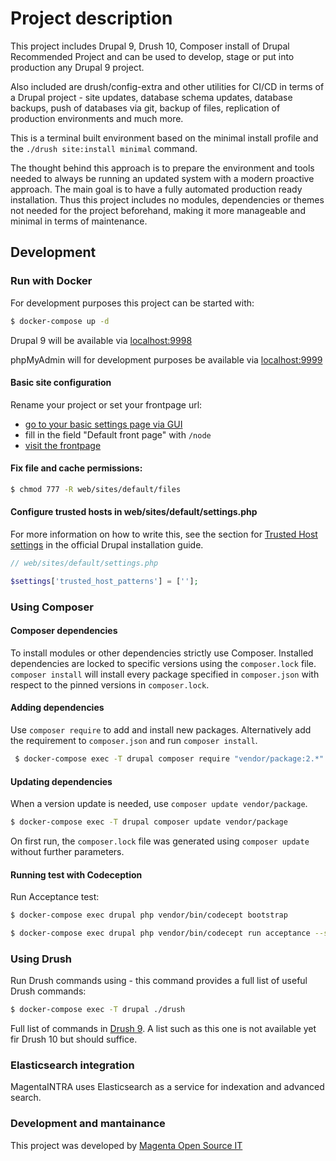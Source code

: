 # Project description
This project includes Drupal 9, Drush 10, Composer install of Drupal Recommended Project and can be used to develop, stage or put into production any Drupal 9 project.

Also included are drush/config-extra and other utilities for CI/CD in terms of a Drupal project - site updates, database schema updates, database backups, push of databases via git, backup of files, replication of production environments and much more.

This is a terminal built environment based on the minimal install profile and the `./drush site:install minimal` command.

The thought behind this approach is to prepare the environment and tools needed to always be running an updated system with a modern proactive approach. The main goal is to have a fully automated production ready installation. Thus this project includes no modules, dependencies or themes not needed for the project beforehand, making it more manageable and minimal in terms of maintenance.

## Development


### Run with Docker

For development purposes this project can be started with:

   ```sh
   $ docker-compose up -d
   ```

Drupal 9 will be available via [localhost:9998](http://localhost:9998/)

phpMyAdmin will for development purposes be available via [localhost:9999](http://localhost:9999/)

#### Basic site configuration
Rename your project or set your frontpage url:

- [go to your basic settings page via GUI](http://localhost:9998/admin/config/system/site-information)
- fill in the field "Default front page" with `/node`
- [visit the frontpage](http://localhost:9998/)

#### Fix file and cache permissions:

   ```sh
   $ chmod 777 -R web/sites/default/files
   ```

#### Configure trusted hosts in web/sites/default/settings.php
   For more information on how to write this, see the section for [Trusted Host settings](https://www.drupal.org/docs/installing-drupal/trusted-host-settings)
   in the official Drupal installation guide.
   ```php
   // web/sites/default/settings.php

   $settings['trusted_host_patterns'] = [''];
   ```


### Using Composer

#### Composer dependencies

To install modules or other dependencies strictly use Composer. Installed dependencies are locked to specific versions using the `composer.lock` file. `composer install` will install every package specified in `composer.json` with respect to the pinned versions in `composer.lock`.

#### Adding dependencies

Use `composer require` to add and install new packages. Alternatively add the requirement to `composer.json` and run `composer install`.
   
   ```sh
    $ docker-compose exec -T drupal composer require "vendor/package:2.*"
   ```

#### Updating dependencies

When a version update is needed, use `composer update vendor/package`. 
    
   ```sh
   $ docker-compose exec -T drupal composer update vendor/package
   ```

On first run, the `composer.lock` file was generated using `composer update` without further parameters.

#### Running test with Codeception

Run Acceptance test:
      
   ```sh
   $ docker-compose exec drupal php vendor/bin/codecept bootstrap 
   ```

   ```sh
   $ docker-compose exec drupal php vendor/bin/codecept run acceptance --steps
   ```

### Using Drush

Run Drush commands using - this command provides a full list of useful Drush commands:

   ```sh
   $ docker-compose exec -T drupal ./drush
   ```
Full list of commands in [Drush 9](https://drushcommands.com/drush-9x/). A list such as this one is not available yet fir Drush 10 but should suffice.

### Elasticsearch integration

MagentaINTRA uses Elasticsearch as a service for indexation and advanced search.

### Development and mantainance
This project was developed by [Magenta Open Source IT](https://magenta.dk)
